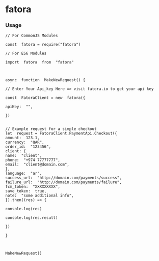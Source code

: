 # fatora

### Usage

    // For CommonJS Modules

    const  fatora = require("fatora")

    // For ES6 Modules

    import  fatora  from  "fatora"



    async  function  MakeNewRequest() {

    // Enter Your Api_key Here => visit fatora.io to get your api key

    const  FatoraClient = new  fatora({

    apiKey:  "",

    })


    // Example request for a simple checkout
    let  request = FatoraClient.PaymentApi.Checkout({
    amount:  123.1,
    currency:  "QAR",
    order_id:  "123456",
    client: {
    name:  "client",
    phone:  "+974 77777777",
    email:  "client@domain.com",
    },
    language:  "ar",
    success_url:  "http://domain.com/payments/success",
    failure_url:  "http://domain.com/payments/failure",
    fcm_token:  "XXXXXXXXX",
    save_token:  true,
    note:  "some additional info",
    }).then((res) => {

    console.log(res)

    console.log(res.result)

    })

    }



    MakeNewRequest()
